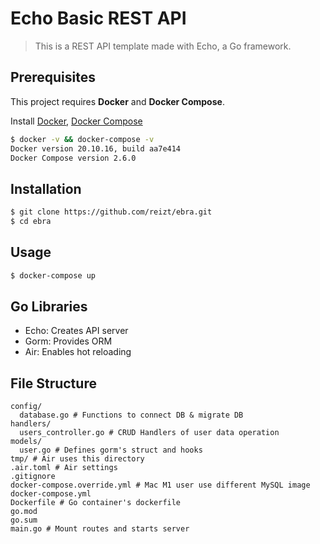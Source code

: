 # Echo Basic REST API
> This is a REST API template made with Echo, a Go framework.
## Prerequisites
This project requires **Docker** and **Docker Compose**.

Install [Docker](https://docs.docker.com/get-docker/), [Docker Compose](https://docs.docker.jp/compose/install.html)
```sh
$ docker -v && docker-compose -v
Docker version 20.10.16, build aa7e414
Docker Compose version 2.6.0
```
## Installation
```sh
$ git clone https://github.com/reizt/ebra.git
$ cd ebra
```
## Usage
```sh
$ docker-compose up
```
## Go Libraries
- Echo: Creates API server
- Gorm: Provides ORM
- Air: Enables hot reloading
## File Structure
```
config/
  database.go # Functions to connect DB & migrate DB
handlers/
  users_controller.go # CRUD Handlers of user data operation
models/
  user.go # Defines gorm's struct and hooks
tmp/ # Air uses this directory
.air.toml # Air settings
.gitignore
docker-compose.override.yml # Mac M1 user use different MySQL image
docker-compose.yml
Dockerfile # Go container's dockerfile
go.mod
go.sum
main.go # Mount routes and starts server
```
